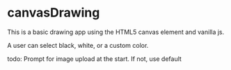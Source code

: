 # canvasDrawing

This is a basic drawing app using the HTML5 canvas element and vanilla js.

A user can select black, white, or a custom color.

todo:
Prompt for image upload at the start. If not, use default
